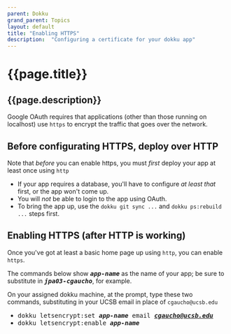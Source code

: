 ```yaml
---
parent: Dokku
grand_parent: Topics
layout: default
title: "Enabling HTTPS"
description:  "Configuring a certificate for your dokku app"
---
```


# {{page.title}}
## {{page.description}}

Google OAuth requires that applications (other than those running on localhost) use `https` to encrypt the traffic that goes over the network.

## Before configurating HTTPS, deploy over HTTP

Note that *before* you can enable https, you must *first* deploy your app at least once using `http`
* If your app requires a database, you'll have to configure *at least that* first, or the app won't come up.
* You will *not* be able to login to the app using OAuth.
* To bring the app up, use the `dokku git sync ...` and `dokku ps:rebuild ...` steps first.

## Enabling HTTPS (after HTTP is working)

Once you've got at least a basic home page up  using `http`, you can enable `https`.

The commands below show <tt><b><i>app-name</i></b></tt> as the name of your app; be sure to
substitute in <tt><b><i>jpa03-cgaucho</i></b></tt>, for example.

On your assigned dokku machine, at the prompt, type these two commands, substituting in your UCSB email in place of `cgaucho@ucsb.edu`

*  <tt>dokku letsencrypt:set <b><i>app-name</i></b> email <b><i>cgaucho@ucsb.edu</i></b></tt>
*  <tt>dokku letsencrypt:enable <b><i>app-name</i></b></tt>

